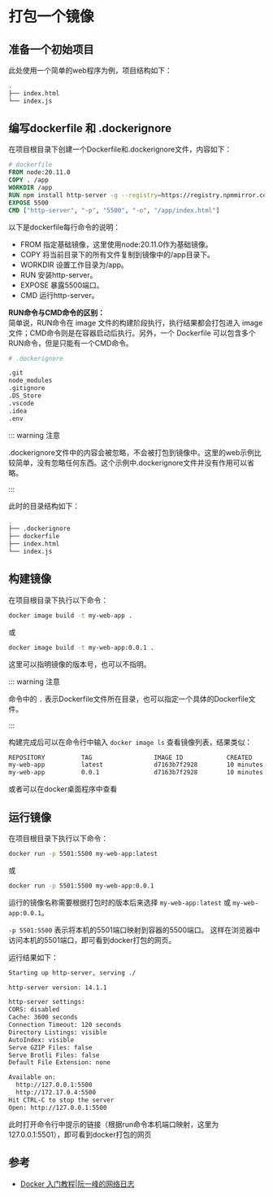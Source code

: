 # 打包一个镜像


## 准备一个初始项目

此处使用一个简单的web程序为例，项目结构如下：

```bash
.
├── index.html
└── index.js
```

## 编写dockerfile 和 .dockerignore

在项目根目录下创建一个Dockerfile和.dockerignore文件，内容如下：

```dockerfile
# dockerfile
FROM node:20.11.0
COPY . /app
WORKDIR /app
RUN npm install http-server -g --registry=https://registry.npmmirror.com/
EXPOSE 5500
CMD ["http-server", "-p", "5500", "-o", "/app/index.html"] 
```

以下是dockerfile每行命令的说明：
  - FROM 指定基础镜像，这里使用node:20.11.0作为基础镜像。
  - COPY 将当前目录下的所有文件复制到镜像中的/app目录下。
  - WORKDIR 设置工作目录为/app。
  - RUN 安装http-server。
  - EXPOSE 暴露5500端口。
  - CMD 运行http-server。

**RUN命令与CMD命令的区别：**   
简单说，RUN命令在 image 文件的构建阶段执行，执行结果都会打包进入 image 文件；CMD命令则是在容器启动后执行。另外，一个 Dockerfile 可以包含多个RUN命令，但是只能有一个CMD命令。

```bash
# .dockerignore

.git
node_modules
.gitignore
.DS_Store
.vscode
.idea
.env

```

::: warning 注意

.dockerignore文件中的内容会被忽略，不会被打包到镜像中。这里的web示例比较简单，没有忽略任何东西。这个示例中.dockerignore文件并没有作用可以省略。

:::

此时的目录结构如下：

```bash
.
├── .dockerignore
├── dockerfile
├── index.html
└── index.js
```



## 构建镜像

在项目根目录下执行以下命令：

```bash
docker image build -t my-web-app .
```
或
```bash
docker image build -t my-web-app:0.0.1 .
```

这里可以指明镜像的版本号，也可以不指明。

::: warning 注意

命令中的 `.` 表示Dockerfile文件所在目录，也可以指定一个具体的Dockerfile文件。

:::

构建完成后可以在命令行中输入 `docker image ls` 查看镜像列表，结果类似：

```bash
REPOSITORY          TAG                 IMAGE ID            CREATED             SIZE
my-web-app          latest              d7163b7f2928        10 minutes ago      947MB
my-web-app          0.0.1               d7163b7f2928        10 minutes ago      947MB
```

或者可以在docker桌面程序中查看


## 运行镜像

在项目根目录下执行以下命令：

```bash
docker run -p 5501:5500 my-web-app:latest
```
或
```bash
docker run -p 5501:5500 my-web-app:0.0.1
```

运行的镜像名称需要根据打包时的版本后来选择 `my-web-app:latest` 或 `my-web-app:0.0.1`。

`-p 5501:5500` 表示将本机的5501端口映射到容器的5500端口。 这样在浏览器中访问本机的5501端口，即可看到docker打包的网页。


运行结果如下：
```bash
Starting up http-server, serving ./

http-server version: 14.1.1

http-server settings: 
CORS: disabled
Cache: 3600 seconds
Connection Timeout: 120 seconds
Directory Listings: visible
AutoIndex: visible
Serve GZIP Files: false
Serve Brotli Files: false
Default File Extension: none

Available on:
  http://127.0.0.1:5500
  http://172.17.0.4:5500
Hit CTRL-C to stop the server
Open: http://127.0.0.1:5500
```

此时打开命令行中提示的链接（根据run命令本机端口映射，这里为127.0.0.1:5501），即可看到docker打包的网页


## 参考

- [Docker 入门教程|阮一峰的网络日志](https://ruanyifeng.com/blog/2018/02/docker-tutorial.html)